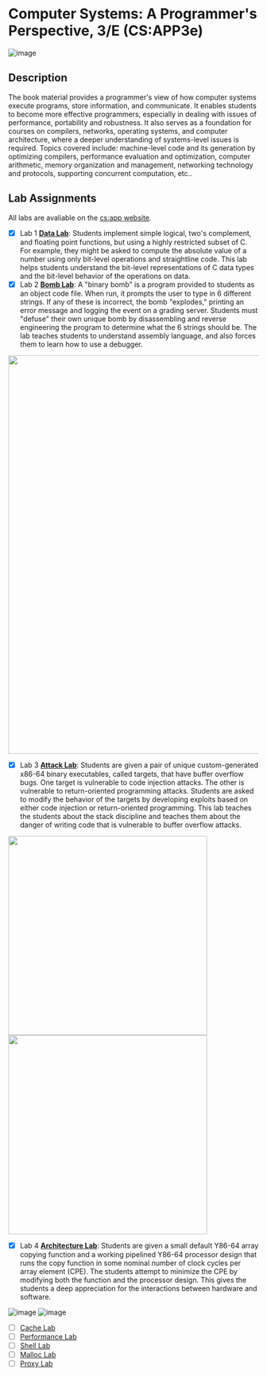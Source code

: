 # Computer Systems: A Programmer's Perspective, 3/E (CS:APP3e)
![image](https://github.com/user-attachments/assets/08041e99-861f-464b-b664-dbbcc320fd8c)

## Description
The book material provides a programmer's view of how computer systems execute programs, store information, and communicate. It enables students to become more effective programmers, especially in dealing with issues of performance, portability and robustness. It also serves as a foundation for courses on compilers, networks, operating systems, and computer architecture, where a deeper understanding of systems-level issues is required. Topics covered include: machine-level code and its generation by optimizing compilers, performance evaluation and optimization, computer arithmetic, memory organization and management, networking technology and protocols, supporting concurrent computation, etc..

## Lab Assignments
All labs are avaliable on the [cs:app website](https://csapp.cs.cmu.edu/).

- [x] Lab 1 [**Data Lab**](https://github.com/notDroid/CS-APP/tree/main/Lab1-DataLab): Students implement simple logical, two's complement, and floating point functions, but using a highly restricted subset of C. For example, they might be asked to compute the absolute value of a number using only bit-level operations and straightline code. This lab helps students understand the bit-level representations of C data types and the bit-level behavior of the operations on data.
- [x] Lab 2 [**Bomb Lab**](https://github.com/notDroid/CS-APP/tree/main/Lab2-BombLab): A "binary bomb" is a program provided to students as an object code file. When run, it prompts the user to type in 6 different strings. If any of these is incorrect, the bomb "explodes," printing an error message and logging the event on a grading server. Students must "defuse" their own unique bomb by disassembling and reverse engineering the program to determine what the 6 strings should be. The lab teaches students to understand assembly language, and also forces them to learn how to use a debugger.
<img src = "https://github.com/user-attachments/assets/df5e4774-7642-4897-9148-d4a2c7e4f658" width="800">

- [x] Lab 3 [**Attack Lab**](https://github.com/notDroid/CS-APP/tree/main/Lab3-AttackLab): Students are given a pair of unique custom-generated x86-64 binary executables, called targets, that have buffer overflow bugs. One target is vulnerable to code injection attacks. The other is vulnerable to return-oriented programming attacks. Students are asked to modify the behavior of the targets by developing exploits based on either code injection or return-oriented programming. This lab teaches the students about the stack discipline and teaches them about the danger of writing code that is vulnerable to buffer overflow attacks.

<img src="https://github.com/user-attachments/assets/6ce4346f-8978-4d5d-b11b-529a293d8ba4" width="400">
<img src="https://github.com/user-attachments/assets/82de30c7-6e24-4390-b6f1-b5b03ddefc55" width = "400">

- [x] Lab 4 [**Architecture Lab**](https://github.com/notDroid/CS-APP/tree/main/Lab4-ArchLab): Students are given a small default Y86-64 array copying function and a working pipelined Y86-64 processor design that runs the copy function in some nominal number of clock cycles per array element (CPE). The students attempt to minimize the CPE by modifying both the function and the processor design. This gives the students a deep appreciation for the interactions between hardware and software.

![image](https://github.com/user-attachments/assets/32d5b758-6c2f-4136-bb24-7e72bdf50d9c)
![image](https://github.com/user-attachments/assets/bd3ef8cc-79cb-46a4-ad8a-e551fc8ad443)

- [ ] [Cache Lab]()
- [ ] [Performance Lab]()
- [ ] [Shell Lab]()
- [ ] [Malloc Lab]()
- [ ] [Proxy Lab]()
